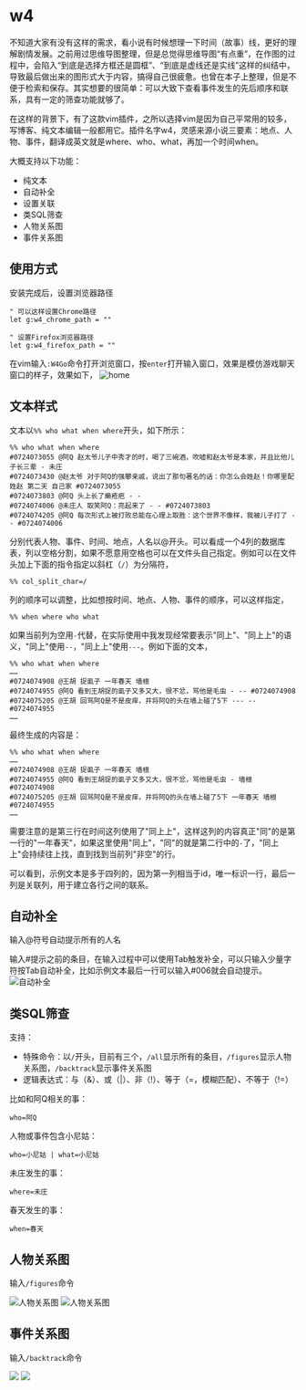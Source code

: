 # w4
不知道大家有没有这样的需求，看小说有时候想理一下时间（故事）线，更好的理解剧情发展。之前用过思维导图整理，但是总觉得思维导图“有点重”，在作图的过程中，会陷入“到底是选择方框还是圆框”、“到底是虚线还是实线”这样的纠结中，导致最后做出来的图形式大于内容，搞得自己很疲惫。也曾在本子上整理，但是不便于检索和保存。其实想要的很简单：可以大致下查看事件发生的先后顺序和联系，具有一定的筛查功能就够了。

在这样的背景下，有了这款vim插件，之所以选择vim是因为自己平常用的较多，写博客、纯文本编辑一般都用它。插件名字w4，灵感来源小说三要素：地点、人物、事件，翻译成英文就是where、who、what，再加一个时间when。

大概支持以下功能：
- 纯文本
- 自动补全
- 设置关联
- 类SQL筛查 
- 人物关系图
- 事件关系图

## 使用方式
安装完成后，设置浏览器路径
```
" 可以这样设置Chrome路径
let g:w4_chrome_path = ""

" 设置Firefox浏览器路径
let g:w4_firefox_path = ""
```

在vim输入`:W4Go`命令打开浏览窗口，按`enter`打开输入窗口，效果是模仿游戏聊天窗口的样子，效果如下，
![home](test/logic.png)

## 文本样式
文本以`%% who what when where`开头，如下所示：
```
%% who what when where
#0724073055 @阿Q 赵太爷儿子中秀才的时，喝了三碗酒，吹嘘和赵太爷是本家，并且比他儿子长三辈 - 未庄
#0724073430 @赵太爷 对于阿Q的强攀亲戚，说出了那句著名的话：你怎么会姓赵！你哪里配姓赵 第二天 自己家 #0724073055
#0724073803 @阿Q 头上长了癞疮疤 - -
#0724074006 @未庄人 取笑阿Q：亮起来了 - - #0724073803
#0724074205 @阿Q 每次形式上被打败总能在心理上取胜：这个世界不像样，我被儿子打了 - - #0724074006
```
分别代表人物、事件、时间、地点，人名以@开头。可以看成一个4列的数据库表，列以空格分割，如果不愿意用空格也可以在文件头自己指定。例如可以在文件头加上下面的指令指定以斜杠（`/`）为分隔符，
```
%% col_split_char=/
```
列的顺序可以调整，比如想按时间、地点、人物、事件的顺序，可以这样指定，
```
%% when where who what
```
如果当前列为空用`-`代替，在实际使用中我发现经常要表示"同上"、"同上上"的语义，"同上"使用`--`，"同上上"使用`---`。例如下面的文本，
```
%% who what when where
……
#0724074908 @王胡 捉虱子 一年春天 墙根
#0724074955 @阿Q 看到王胡捉的虱子又多又大，很不忿，骂他是毛虫 - -- #0724074908
#0724075205 @王胡 回骂阿Q是不是皮痒，并将阿Q的头在墙上碰了5下 --- -- #0724074955
……
```
最终生成的内容是：
```
%% who what when where
……
#0724074908 @王胡 捉虱子 一年春天 墙根
#0724074955 @阿Q 看到王胡捉的虱子又多又大，很不忿，骂他是毛虫 - 墙根 #0724074908
#0724075205 @王胡 回骂阿Q是不是皮痒，并将阿Q的头在墙上碰了5下 一年春天 墙根 #0724074955
……
```
需要注意的是第三行在时间这列使用了"同上上"，这样这列的内容真正"同"的是第一行的"一年春天"，如果这里使用"同上"，"同"的就是第二行中的`-`了，"同上上"会持续往上找，直到找到当前列"非空"的行。


可以看到，示例文本是多于四列的，因为第一列相当于id，唯一标识一行，最后一列是关联列，用于建立各行之间的联系。

## 自动补全
输入@符号自动提示所有的人名

输入#提示之前的条目，在输入过程中可以使用Tab触发补全，可以只输入少量字符按Tab自动补全，比如示例文本最后一行可以输入#006就会自动提示。
![自动补全](test/autocmp.png)

## 类SQL筛查
支持：
- 特殊命令：以`/`开头，目前有三个，`/all`显示所有的条目，`/figures`显示人物关系图，`/backtrack`显示事件关系图
- 逻辑表达式：与（&）、或（|）、非（!）、等于（=，模糊匹配）、不等于（!=）

比如和阿Q相关的事：
```
who=阿Q
```
人物或事件包含小尼姑：
```
who=小尼姑 | what=小尼姑
```
未庄发生的事：
```
where=未庄
```
春天发生的事：
```
when=春天
```

## 人物关系图
输入`/figures`命令

![人物关系图](test/who1.png)
![人物关系图](test/who2.png)

## 事件关系图
输入`/backtrack`命令

![](test/backtrack1.png)
![](test/backtrack2.png)






